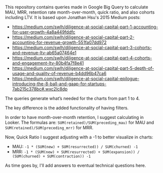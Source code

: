 This repository contains queries made in Google Big Query to calculate MAU, MRR, retention rate month-over-month, quick ratio, and also cohorts including LTV. It is based upon Jonathan Hsu's 2015 Medium posts:
* https://medium.com/swlh/diligence-at-social-capital-part-1-accounting-for-user-growth-4a8a449fddfc 
* https://medium.com/swlh/diligence-at-social-capital-part-2-accounting-for-revenue-growth-551fa07dd972 
* https://medium.com/swlh/diligence-at-social-capital-part-3-cohorts-and-revenue-ltv-ab65a07464e1 
* https://medium.com/swlh/diligence-at-social-capital-part-4-cohorts-and-engagement-ltv-80b4fa7f8e41 
* https://medium.com/swlh/diligence-at-social-capital-part-5-depth-of-usage-and-quality-of-revenue-b4dd96b47ca6
* https://medium.com/swlh/diligence-at-social-capital-epilogue-introducing-the-8-ball-and-gaap-for-startups-7ab215c378bc#.wxc2lc8dp 

The queries generate what’s needed for the charts from part 1 to 4.

The key difference is the added functionality of having filters.

In order to have month-over-month retention, I suggest calculating in Looker. The formulas are: `SUM(retained)/SUM(preceding_mau)` for MAU and `SUM(retained)/SUM(preceding_mrr)` for MRR.

Now, Quick Ratio I suggest adjusting with a -1 to better visualize in charts: 
* MAU: `-1 * (SUM(new) + SUM(resurrected)) / SUM(churned) -1`
* MRR: `-1 * (SUM(new) + SUM(resurrected) + SUM(expansion)) / (SUM(churned) + SUM(contraction)) -1`


As time goes by, I'll add answers to eventual technical questions here.
